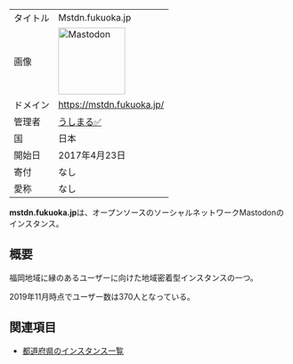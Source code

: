 <div>

|          |                                                                                                                                                                                                                                                                                                        |
|----------|--------------------------------------------------------------------------------------------------------------------------------------------------------------------------------------------------------------------------------------------------------------------------------------------------------|
| タイトル | Mstdn.fukuoka.jp                                                                                                                                                                                                                                                                                       |
| 画像     | [<img src="/images/thumb/0/00/Mastodon_logo.png/120px-Mastodon_logo.png" srcset="/images/thumb/0/00/Mastodon_logo.png/180px-Mastodon_logo.png 1.5x, /images/0/00/Mastodon_logo.png 2x" width="120" height="120" alt="Mastodon" />](/%E3%83%95%E3%82%A1%E3%82%A4%E3%83%AB:Mastodon_logo.png "Mastodon") |
| ドメイン | <a href="https://mstdn.fukuoka.jp/" rel="nofollow">https://mstdn.fukuoka.jp/</a>                                                                                                                                                                                                                       |
| 管理者   | <a href="https://mstdn.fukuoka.jp/@usimaru" rel="nofollow">うしまる✅</a>                                                                                                                                                                                                                              |
| 国       | 日本                                                                                                                                                                                                                                                                                                   |
| 開始日   | 2017年4月23日                                                                                                                                                                                                                                                                                          |
| 寄付     | なし                                                                                                                                                                                                                                                                                                   |
| 愛称     | なし                                                                                                                                                                                                                                                                                                   |

**mstdn.fukuoka.jp**は、オープンソースのソーシャルネットワークMastodonのインスタンス。

## 概要

福岡地域に縁のあるユーザーに向けた地域密着型インスタンスの一つ。

2019年11月時点でユーザー数は370人となっている。

## 関連項目

-   [都道府県のインスタンス一覧](/%E9%83%BD%E9%81%93%E5%BA%9C%E7%9C%8C%E3%81%AE%E3%82%A4%E3%83%B3%E3%82%B9%E3%82%BF%E3%83%B3%E3%82%B9%E4%B8%80%E8%A6%A7 "都道府県のインスタンス一覧")

</div>
